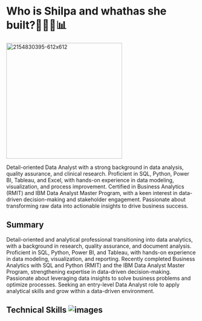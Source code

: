 # Who is Shilpa and whathas she built?👨🏽‍💻📊
<img width="306" alt="2154830395-612x612" src="https://github.com/user-attachments/assets/d6aa38bc-3579-43f7-8f63-8247fd1ed136" />           

Detail-oriented Data Analyst with a strong background in data analysis, quality assurance, and clinical research. Proficient in SQL, Python, Power BI, Tableau, and Excel, with hands-on experience in data modeling, visualization, and process improvement. Certified in Business Analytics (RMIT) and IBM Data Analyst Master Program, with a keen interest in data-driven decision-making and stakeholder engagement. Passionate about transforming raw data into actionable insights to drive business success.

## Summary

Detail-oriented and analytical professional transitioning into data analytics, with a background in research, quality assurance, and document analysis. Proficient in SQL, Python, Power BI, and Tableau, with hands-on experience in data modeling, visualization, and reporting. Recently completed Business Analytics with SQL and Python (RMIT) and the IBM Data Analyst Master Program, strengthening expertise in data-driven decision-making. Passionate about leveraging data insights to solve business problems and optimize processes. Seeking an entry-level Data Analyst role to apply analytical skills and grow within a data-driven environment.

## Technical Skills ![images](https://github.com/user-attachments/assets/a6dfedac-b193-4d1d-ba05-254537a77693)







<!---
shilpa-web/shilpa-web is a ✨ special ✨ repository because its `README.md` (this file) appears on your GitHub profile.
You can click the Preview link to take a look at your changes.
--->
